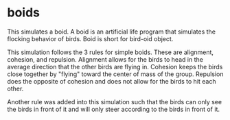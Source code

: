 # boids

This simulates a boid. A boid is an artificial life program that simulates the flocking behavior of birds. Boid is short for bird-oid object.

This simulation follows the 3 rules for simple boids. These are alignment, cohesion, and repulsion. 
Alignment allows for the birds to head in the average direction that the other birds are flying in.
Cohesion keeps the birds close together by "flying" toward the center of mass of the group.
Repulsion does the opposite of cohesion and does not allow for the birds to hit each other.

Another rule was added into this simulation such that the birds can only see the birds in front of it and will only steer according to the birds in front of it. 
